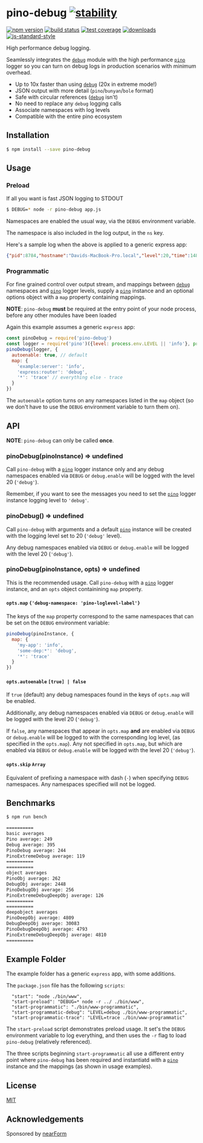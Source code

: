 # pino-debug [![stability][0]][1]
[![npm version][2]][3] [![build status][4]][5] [![test coverage][6]][7]
[![downloads][8]][9] [![js-standard-style][10]][11]

High performance debug logging. 

Seamlessly integrates the [`debug`][12] module with the high performance [`pino`][13] 
logger so you can turn on debug logs in production scenarios 
with minimum overhead.

* Up to 10x faster than using [`debug`][12] (20x in extreme mode!)
* JSON output with more detail (`pino`/`bunyan`/`bole` format)
* Safe with circular references ([`debug`][12] isn't)
* No need to replace any `debug` logging calls
* Associate namespaces with log levels
* Compatible with the entire pino ecosystem

## Installation
```sh
$ npm install --save pino-debug
```

## Usage

### Preload

If all you want is fast JSON logging to STDOUT

```sh
$ DEBUG=* node -r pino-debug app.js
```

Namespaces are enabled the usual way, via the `DEBUG` 
environment variable. 

The namespace is also included in the log output, in the `ns` key.

Here's a sample log when the above is applied to a generic express app:

```json
{"pid":8784,"hostname":"Davids-MacBook-Pro.local","level":20,"time":1480277659273,"msg":"skip empty body","ns":"body-parser:json","v":1}
```

### Programmatic

For fine grained control over output stream, and mappings
between [`debug`][12] namespaces and [`pino`][13] logger levels,
supply a [`pino`][13] instance and an optional options object with
a `map` property containing mappings.

**NOTE**: `pino-debug` **must** be required at the entry point of your node process,
before any other modules have been loaded 

Again this example assumes a generic `express` app:

```js
const pinoDebug = require('pino-debug')
const logger = require('pino')({level: process.env.LEVEL || 'info'}, process.stderr);
pinoDebug(logger, {
  autoenable: true, // default
  map: {
    'example:server': 'info',
    'express:router': 'debug',
    '*': 'trace' // everything else - trace
  }
})
```

The `autoenable` option turns on any namespaces listed in the `map` object 
(so we don't have to use the `DEBUG` environment variable to turn them on).

## API

**NOTE**: `pino-debug` can only be called **once**.

### pinoDebug(pinoInstance) => undefined

Call `pino-debug` with a [`pino`][13] logger instance only and any debug namespaces 
enabled via `DEBUG` or `debug.enable` will be logged with the level 20 (`'debug'`). 

Remember, if you want to see the messages you need to set the [`pino`][13] logger instance
logging level to `'debug'`.

### pinoDebug() => undefined

Call `pino-debug` with arguments and a default [`pino`][13] instance will be created with 
the logging level set to 20 (`'debug'` level). 

Any debug namespaces enabled via `DEBUG` or `debug.enable` will be logged 
with the level 20 (`'debug'`). 

### pinoDebug(pinoInstance, opts) => undefined

This is the recommended usage. Call `pino-debug` with a [`pino`][13] logger instance, 
and an `opts` object containining `map` property. 

#### `opts.map` `{'debug-namespace: 'pino-loglevel-label'}`

The keys of the `map` property correspond to the same namespaces that can be 
set on the `DEBUG` environment variable: 

```js
pinoDebug(pinoInstance, {
  map: {
    'my-app': 'info',
    'some-dep:*': 'debug',
    '*': 'trace'
  }
})
```

#### `opts.autoenable` `[true] | false`

If `true` (default) any debug namespaces found in the keys of `opts.map` will be
enabled.  

Additionally, any debug namespaces enabled via `DEBUG` or `debug.enable` 
will be logged with the level 20 (`'debug'`). 

If `false`, any namespaces that appear in `opts.map` **and** are enabled via 
`DEBUG` or `debug.enable` will be logged to with the corresponding log level,
(as specified in the `opts.map`). Any not specified in `opts.map`, but which
are enabled via `DEBUG` or `debug.enable` will be logged with the level 20 (`'debug'`). 

#### `opts.skip` `Array`

Equivalent of prefixing a namespace with dash (`-`) when specifying
`DEBUG` namespaces. Any namespaces specified will not be logged.

## Benchmarks

```sh
$ npm run bench
```

```sh
==========
basic averages
Pino average: 249
Debug average: 395
PinoDebug average: 244
PinoExtremeDebug average: 119
==========
==========
object averages
PinoObj average: 262
DebugObj average: 2448
PinoDebugObj average: 256
PinoExtremeDebugDeepObj average: 126
==========
==========
deepobject averages
PinoDeepObj average: 4809
DebugDeepObj average: 30083
PinoDebugDeepObj average: 4793
PinoExtremeDebugDeepObj average: 4810
==========
```

## Example Folder

The example folder has a generic `express` app, with some additions.

The `package.json` file has the following `scripts`:

```
  "start": "node ./bin/www",
  "start-preload": "DEBUG=* node -r ../ ./bin/www",
  "start-programmatic": "./bin/www-programmatic",
  "start-programmatic-debug": "LEVEL=debug ./bin/www-programmatic",
  "start-programmatic-trace": "LEVEL=trace ./bin/www-programmatic"
```

The `start-preload` script demonstrates preload usage. It set's 
the `DEBUG` environment variable to log everything, 
and then uses the `-r` flag to load `pino-debug` (relatively referenced).

The three scripts beginning `start-programmatic` all use a different
entry point where `pino-debug` has been required and instantiatd with
a [`pino`][13] instance and the mappings (as shown in usage examples). 

## License
[MIT](https://tldrlegal.com/license/mit-license)

## Acknowledgements
Sponsored by [nearForm](http://tldrlegal.com/license/mit-license)

[0]: https://img.shields.io/badge/stability-experimental-orange.svg?style=flat-square
[1]: https://nodejs.org/api/documentation.html#documentation_stability_index
[2]: https://img.shields.io/npm/v/pino-debug.svg?style=flat-square
[3]: https://npmjs.org/package/pino-debug
[4]: https://img.shields.io/travis/pinojs/pino-debug/master.svg?style=flat-square
[5]: https://travis-ci.org/pinojs/pino-debug
[6]: https://img.shields.io/codecov/c/github/pinojs/pino-debug/master.svg?style=flat-square
[7]: https://codecov.io/github/pinojs/pino-debug
[8]: http://img.shields.io/npm/dm/pino-debug.svg?style=flat-square
[9]: https://npmjs.org/package/pino-debug
[10]: https://img.shields.io/badge/code%20style-standard-brightgreen.svg?style=flat-square
[11]: https://github.com/feross/standard
[12]: https://npm.im/debug
[13]: https://npm.im/github/pinojs/pino

